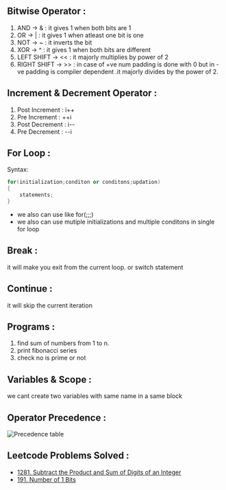 ## Bitwise Operator :
1. AND -> & : it gives 1 when both bits are 1
2. OR -> | : it gives 1 when atleast one bit is one
3. NOT -> ~ : it inverts the bit
4. XOR -> ^ : it gives 1 when both bits are different
5. LEFT SHIFT -> << : it majorly multiplies by power of 2
6. RIGHT SHIFT -> >> : in case of +ve num padding is done with 0 but in -ve padding is compiler dependent .it majorly divides by the power of 2.

## Increment & Decrement Operator :
1. Post Increment : i++ 
2. Pre Increment : ++i
3. Post Decrement : i--
4. Pre Decrement : --i

## For Loop :
Syntax:
```cpp
for(initialization;conditon or conditons;updation)
{
	statements;
}
```

- we also can use like for(;;;)
- we also can use mutiple initializations and multiple conditons in single for loop

## Break : 
it will make you exit from the current loop. or switch statement

## Continue :
it will skip the current iteration

## Programs : 
1. find sum of numbers from 1 to n.
2. print fibonacci series
3. check no is prime or not

## Variables & Scope :
we cant create two variables with same name in a same block
## Operator Precedence :
![Precedence table](https://i.stack.imgur.com/XgKf8.png)


## Leetcode Problems Solved :
- [1281. Subtract the Product and Sum of Digits of an Integer](https://leetcode.com/problems/subtract-the-product-and-sum-of-digits-of-an-integer/description/)
- [191. Number of 1 Bits](https://leetcode.com/problems/number-of-1-bits/description/)